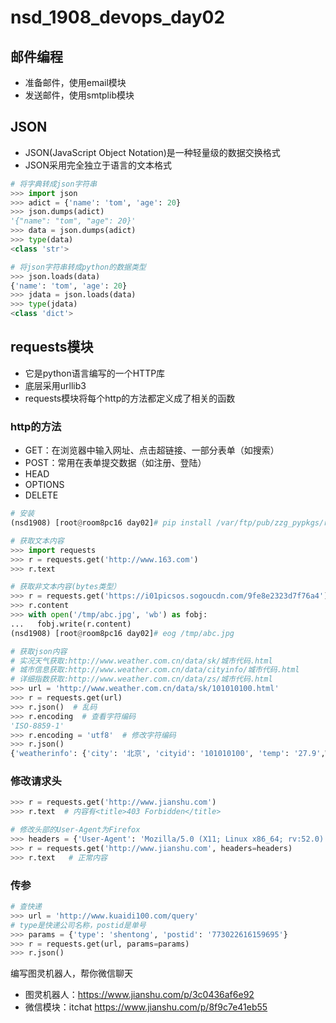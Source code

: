 # nsd_1908_devops_day02

## 邮件编程

- 准备邮件，使用email模块
- 发送邮件，使用smtplib模块

## JSON

- JSON(JavaScript Object Notation)是一种轻量级的数据交换格式
- JSON采用完全独立于语言的文本格式

```python
# 将字典转成json字符串
>>> import json
>>> adict = {'name': 'tom', 'age': 20}
>>> json.dumps(adict)
'{"name": "tom", "age": 20}'
>>> data = json.dumps(adict)
>>> type(data)
<class 'str'>

# 将json字符串转成python的数据类型
>>> json.loads(data)
{'name': 'tom', 'age': 20}
>>> jdata = json.loads(data)
>>> type(jdata)
<class 'dict'>
```

## requests模块

- 它是python语言编写的一个HTTP库
- 底层采用urllib3
- requests模块将每个http的方法都定义成了相关的函数

### http的方法

- GET：在浏览器中输入网址、点击超链接、一部分表单（如搜索）
- POST：常用在表单提交数据（如注册、登陆）
- HEAD
- OPTIONS
- DELETE

```python
# 安装
(nsd1908) [root@room8pc16 day02]# pip install /var/ftp/pub/zzg_pypkgs/requests_pkgs/*

# 获取文本内容
>>> import requests
>>> r = requests.get('http://www.163.com')
>>> r.text

# 获取非文本内容(bytes类型）
>>> r = requests.get('https://i01picsos.sogoucdn.com/9fe8e2323d7f76a4')
>>> r.content
>>> with open('/tmp/abc.jpg', 'wb') as fobj:
...   fobj.write(r.content)
(nsd1908) [root@room8pc16 day02]# eog /tmp/abc.jpg 

# 获取json内容
# 实况天气获取:http://www.weather.com.cn/data/sk/城市代码.html
# 城市信息获取:http://www.weather.com.cn/data/cityinfo/城市代码.html
# 详细指数获取:http://www.weather.com.cn/data/zs/城市代码.html
>>> url = 'http://www.weather.com.cn/data/sk/101010100.html'
>>> r = requests.get(url)
>>> r.json()  # 乱码
>>> r.encoding  # 查看字符编码
'ISO-8859-1'
>>> r.encoding = 'utf8'  # 修改字符编码
>>> r.json()
{'weatherinfo': {'city': '北京', 'cityid': '101010100', 'temp': '27.9',WD': '南风', 'WS': '小于3级', 'SD': '28%', 'AP': '1002hPa', 'njd': '暂无WSE': '<3', 'time': '17:55', 'sm': '2.1', 'isRadar': '1', 'Radar': 'JC_RADAR_AZ9010_JB'}}
```

### 修改请求头

```python
>>> r = requests.get('http://www.jianshu.com')
>>> r.text  # 内容有<title>403 Forbidden</title>

# 修改头部的User-Agent为Firefox
>>> headers = {'User-Agent': 'Mozilla/5.0 (X11; Linux x86_64; rv:52.0) Gecko/20100101 Firefox/52.0'}
>>> r = requests.get('http://www.jianshu.com', headers=headers)
>>> r.text   # 正常内容
```

### 传参

```python
# 查快递
>>> url = 'http://www.kuaidi100.com/query'
# type是快递公司名称，postid是单号
>>> params = {'type': 'shentong', 'postid': '773022616159695'}
>>> r = requests.get(url, params=params)
>>> r.json()
```

编写图灵机器人，帮你微信聊天

- 图灵机器人：https://www.jianshu.com/p/3c0436af6e92
- 微信模块：itchat https://www.jianshu.com/p/8f9c7e41eb55











